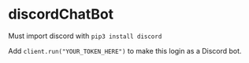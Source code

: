 # discordChatBot

Must import discord with `pip3 install discord`

Add `client.run("YOUR_TOKEN_HERE")` to make this login as a Discord bot.
